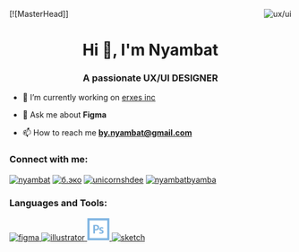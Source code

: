 [![MasterHead]<img align="right" alt="ux/ui" widht="400"  src="https://miro.medium.com/max/1190/1*EQ6aRolkuynVKW8ZSGre6g.gif">]
<h1 align="center">Hi 👋, I'm Nyambat</h1>
<h3 align="center">A passionate UX/UI DESIGNER</h3>

- 🔭 I’m currently working on [erxes inc](https://erxes.io/)

- 💬 Ask me about **Figma**

- 📫 How to reach me **by.nyambat@gmail.com**

<h3 align="left">Connect with me:</h3>
<p align="left">
<a href="https://linkedin.com/in/nyambat" target="blank"><img align="center" src="https://raw.githubusercontent.com/rahuldkjain/github-profile-readme-generator/master/src/images/icons/Social/linked-in-alt.svg" alt="nyambat" height="30" width="40" /></a>
<a href="https://fb.com/б.эко" target="blank"><img align="center" src="https://raw.githubusercontent.com/rahuldkjain/github-profile-readme-generator/master/src/images/icons/Social/facebook.svg" alt="б.эко" height="30" width="40" /></a>
<a href="https://instagram.com/unicornshdee" target="blank"><img align="center" src="https://raw.githubusercontent.com/rahuldkjain/github-profile-readme-generator/master/src/images/icons/Social/instagram.svg" alt="unicornshdee" height="30" width="40" /></a>
<a href="https://www.behance.net/nyambatbyamba" target="blank"><img align="center" src="https://raw.githubusercontent.com/rahuldkjain/github-profile-readme-generator/master/src/images/icons/Social/behance.svg" alt="nyambatbyamba" height="30" width="40" /></a>
</p>

<h3 align="left">Languages and Tools:</h3>
<p align="left"> <a href="https://www.figma.com/" target="_blank" rel="noreferrer"> <img src="https://www.vectorlogo.zone/logos/figma/figma-icon.svg" alt="figma" width="40" height="40"/> </a> <a href="https://www.adobe.com/in/products/illustrator.html" target="_blank" rel="noreferrer"> <img src="https://www.vectorlogo.zone/logos/adobe_illustrator/adobe_illustrator-icon.svg" alt="illustrator" width="40" height="40"/> </a> <a href="https://www.photoshop.com/en" target="_blank" rel="noreferrer"> <img src="https://raw.githubusercontent.com/devicons/devicon/master/icons/photoshop/photoshop-line.svg" alt="photoshop" width="40" height="40"/> </a> <a href="https://www.sketch.com/" target="_blank" rel="noreferrer"> <img src="https://www.vectorlogo.zone/logos/sketchapp/sketchapp-icon.svg" alt="sketch" width="40" height="40"/> </a> </p>
